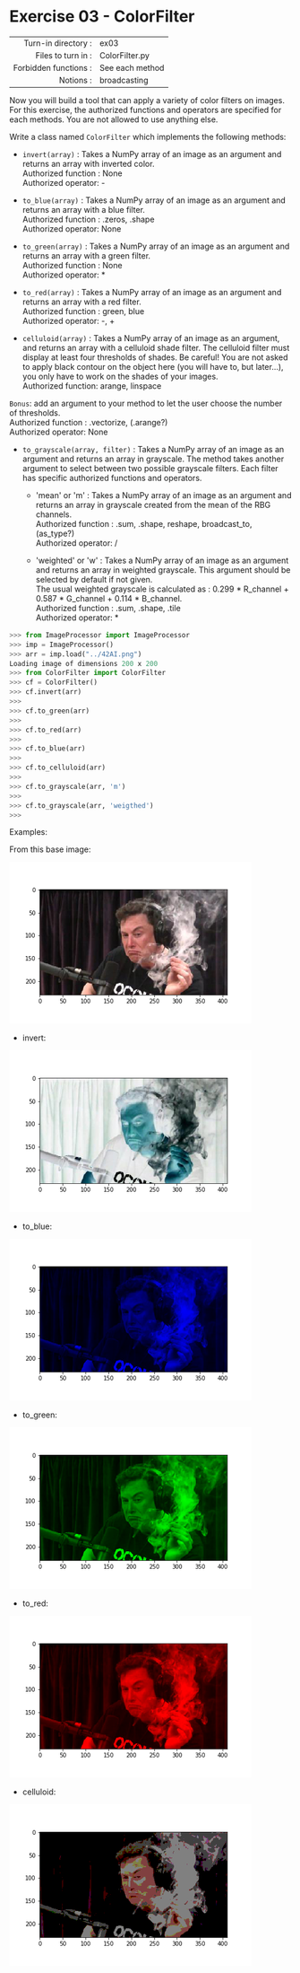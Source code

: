 # Exercise 03 - ColorFilter

|                         |                    |
| -----------------------:| ------------------ |
|   Turn-in directory :   |  ex03              |
|   Files to turn in :    |  ColorFilter.py    |
|   Forbidden functions : |  See each method   |
|   Notions :             |  broadcasting      |

Now you will build a tool that can apply a variety of color filters on images.
For this exercise, the authorized functions and operators are specified for each methods. You are not allowed to use anything else.

Write a class named `ColorFilter` which implements the following methods:
* `invert(array)` : Takes a NumPy array of an image as an argument and returns an array with inverted color.  
Authorized function : None  
Authorized operator: -

* `to_blue(array)` : Takes a NumPy array of an image as an argument and returns an array with a blue filter.  
Authorized function : .zeros, .shape  
Authorized operator: None  

* `to_green(array)` : Takes a NumPy array of an image as an argument and returns an array with a green filter.  
Authorized function : None  
Authorized operator: *  

* `to_red(array)` : Takes a NumPy array of an image as an argument and returns an array with a red filter.  
Authorized function : green, blue  
Authorized operator: -, +  

* `celluloid(array)` : Takes a NumPy array of an image as an argument, and returns an array with a celluloid shade filter.
The celluloid filter must display at least four thresholds of shades. Be careful! You are not asked to apply black contour on the object here (you will have to, but later...), you only have to work on the shades of your images.  
Authorized function: arange, linspace  

`Bonus`: add an argument to your method to let the user choose the number of thresholds.  
Authorized function : .vectorize, (.arange?)  
Authorized operator: None  

* `to_grayscale(array, filter)` : Takes a NumPy array of an image as an argument and returns an array in grayscale. The method takes another argument to select between two possible grayscale filters. Each filter has specific authorized functions and operators.  
	* 'mean' or 'm' :  Takes a NumPy array of an image as an argument and returns an array in grayscale created from the mean of the RBG channels.  
Authorized function : .sum, .shape, reshape, broadcast_to, (as_type?)  
Authorized operator: /  

	* 'weighted' or 'w' : Takes a NumPy array of an image as an argument and returns an array in weighted grayscale. This argument should be selected by default if not given.  
The usual weighted grayscale is calculated as : 0.299 * R_channel + 0.587 * G_channel + 0.114 * B_channel.  
Authorized function : .sum, .shape, .tile  
Authorized operator: *  

```python
>>> from ImageProcessor import ImageProcessor
>>> imp = ImageProcessor()
>>> arr = imp.load("../42AI.png")
Loading image of dimensions 200 x 200
>>> from ColorFilter import ColorFilter
>>> cf = ColorFilter()
>>> cf.invert(arr)
>>>
>>> cf.to_green(arr)
>>>
>>> cf.to_red(arr)
>>>
>>> cf.to_blue(arr)
>>>
>>> cf.to_celluloid(arr)
>>>
>>> cf.to_grayscale(arr, 'm')
>>>
>>> cf.to_grayscale(arr, 'weigthed')
>>>
```

Examples:

From this base image:

<img src="day03/assets/img.png">

* invert:

<img src="day03/assets/inv.png">

* to_blue:

<img src="day03/assets/blue.png">

* to_green:

<img src="day03/assets/green.png">

* to_red:

<img src="day03/assets/red.png">

* celluloid:

<img src="day03/assets/cell.png">

